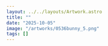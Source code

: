 ```yaml
---
layout: ../../layouts/Artwork.astro
title: ""
date: "2025-10-05"
image: "/artworks/0536bunny_5.png"
tags: []
---
```



